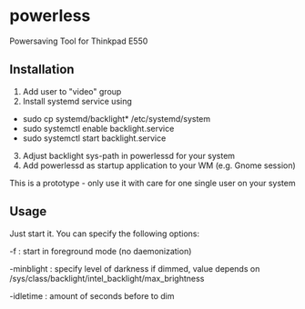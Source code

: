 # powerless
Powersaving Tool for Thinkpad E550

## Installation
1. Add user to "video" group
2. Install systemd service using
* sudo cp systemd/backlight* /etc/systemd/system
* sudo systemctl enable backlight.service
* sudo systemctl start backlight.service
3. Adjust backlight sys-path in powerlessd for your system
4. Add powerlessd as startup application to your WM (e.g. Gnome session)

This is a prototype - only use it with care for one single user on your system

## Usage
Just start it. You can specify the following options:

-f                : start in foreground mode (no daemonization)

-minblight <value>: specify level of darkness if dimmed, value depends on 
                    /sys/class/backlight/intel_backlight/max_brightness

-idletime <value> : amount of seconds before to dim
